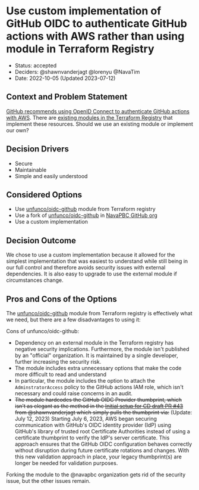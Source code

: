 # Use custom implementation of GitHub OIDC to authenticate GitHub actions with AWS rather than using module in Terraform Registry

- Status: accepted
- Deciders: @shawnvanderjagt @lorenyu @NavaTim
- Date: 2022-10-05 (Updated 2023-07-12)

## Context and Problem Statement

[GitHub recommends using OpenID Connect to authenticate GitHub actions with AWS](https://docs.github.com/en/actions/deployment/security-hardening-your-deployments/about-security-hardening-with-openid-connect). There are [existing modules in the Terraform Registry](https://registry.terraform.io/search/modules?q=github%20actions%20oidc) that implement these resources. Should we use an existing module or implement our own?

## Decision Drivers

- Secure
- Maintainable
- Simple and easily understood

## Considered Options

- Use [unfunco/oidc-github](https://registry.terraform.io/modules/unfunco/oidc-github/aws/latest) module from Terraform registry
- Use a fork of [unfunco/oidc-github](https://registry.terraform.io/modules/unfunco/oidc-github/aws/latest) in [NavaPBC GitHub org](https://github.com/navapbc)
- Use a custom implementation

## Decision Outcome

We chose to use a custom implementation because it allowed for the simplest implementation that was easiest to understand while still being in our full control and therefore avoids security issues with external dependencies. It is also easy to upgrade to use the external module if circumstances change.

## Pros and Cons of the Options

The [unfunco/oidc-github](https://registry.terraform.io/modules/unfunco/oidc-github/aws/latest) module from Terraform registry is effectively what we need, but there are a few disadvantages to using it:

Cons of unfunco/oidc-github:

- Dependency on an external module in the Terraform registry has negative security implications. Furthermore, the module isn't published by an "official" organization. It is maintained by a single developer, further increasing the security risk.
- The module includes extra unnecessary options that make the code more difficult to read and understand
- In particular, the module includes the option to attach the `AdminstratorAccess` policy to the GitHub actions IAM role, which isn't necessary and could raise concerns in an audit.
- ~~The module hardcodes the GitHub OIDC Provider thumbprint, which isn't as elegant as the method in the [Initial setup for CD draft PR #43](https://github.com/navapbc/template-infra/pull/43) from @shawnvanderjagt which simply pulls the thumbprint via:~~ (Update: July 12, 2023) Starting July 6, 2023, AWS began securing communication with GitHub's OIDC identity provider (IdP) using GitHub's library of trusted root Certificate Authorities instead of using a certificate thumbprint to verify the IdP's server certificate. This approach ensures that the GitHub OIDC configuration behaves correctly without disruption during future certificate rotations and changes. With this new validation approach in place, your legacy thumbprint(s) are longer be needed for validation purposes.

Forking the module to the @navapbc organization gets rid of the security issue, but the other issues remain.
